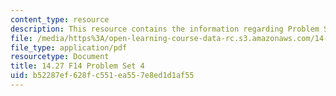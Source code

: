 ```yaml
---
content_type: resource
description: This resource contains the information regarding Problem Set 4.
file: /media/https%3A/open-learning-course-data-rc.s3.amazonaws.com/14-27-economics-and-e-commerce-fall-2014/b52287ef628fc551ea557e8ed1d1af55_MIT14_27F14_pset4.pdf
file_type: application/pdf
resourcetype: Document
title: 14.27 F14 Problem Set 4
uid: b52287ef-628f-c551-ea55-7e8ed1d1af55
---
```


